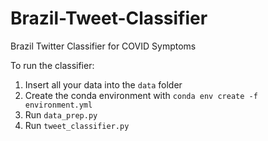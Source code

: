 # Brazil-Tweet-Classifier

Brazil Twitter Classifier for COVID Symptoms

To run the classifier:
1. Insert all your data into the `data` folder
2. Create the conda environment with `conda env create -f environment.yml`
3. Run `data_prep.py`
4. Run `tweet_classifier.py`
